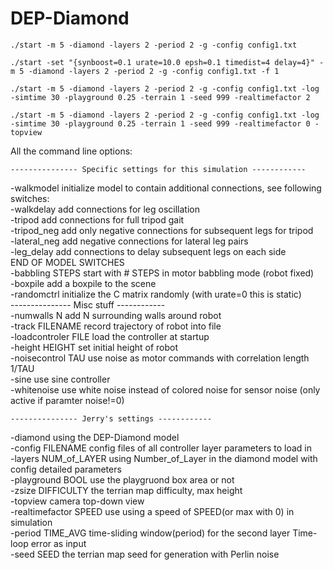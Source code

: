 # DEP-Diamond

```./start -m 5 -diamond -layers 2 -period 2 -g -config config1.txt```


```./start -set "{synboost=0.1 urate=10.0 epsh=0.1 timedist=4 delay=4}" -m 5 -diamond -layers 2 -period 2 -g -config config1.txt -f 1 ```

```
./start -m 5 -diamond -layers 2 -period 2 -g -config config1.txt -log -simtime 30 -playground 0.25 -terrain 1 -seed 999 -realtimefactor 2

```

```
./start -m 5 -diamond -layers 2 -period 2 -g -config config1.txt -log -simtime 30 -playground 0.25 -terrain 1 -seed 999 -realtimefactor 0 -topview

```

All the command line options:

    --------------- Specific settings for this simulation ------------    
-walkmodel    initialize model to contain additional connections, see following switches:    
-walkdelay    add connections for leg oscillation    
-tripod    add connections for full tripod gait    
-tripod_neg    add only negative connections for subsequent legs for tripod    
-lateral_neg    add negative connections for lateral leg pairs    
-leg_delay    add connections to delay subsequent legs on each side    
          END OF MODEL SWITCHES    
-babbling STEPS    start with # STEPS in motor babbling mode (robot fixed)    
-boxpile    add a boxpile to the scene    
-randomctrl    initialize the C matrix randomly (with urate=0 this is static)    
    --------------- Misc stuff ------------    
-numwalls N    add N surrounding walls around robot    
-track FILENAME    record trajectory of robot into file    
-loadcontroler FILE     load the controller at startup    
-height HEIGHT     set initial height of robot    
-noisecontrol TAU     use noise as motor commands with correlation length 1/TAU     
-sine    use sine controller    
-whitenoise    use white noise instead of colored noise for sensor noise (only active if paramter noise!=0)    

    --------------- Jerry's settings ------------    
-diamond     using the DEP-Diamond model    
-config FILENAME    config files of all controller layer parameters to load in    
-layers NUM_of_LAYER     using Number_of_Layer in the diamond model with config detailed parameters    
-playground BOOL     use the playgruond box area or not    
-zsize DIFFICULTY     the terrian map difficulty, max height     
-topview    camera top-down view    
-realtimefactor SPEED    use using a speed of SPEED(or max with 0) in simulation    
-period TIME_AVG     time-sliding window(period) for the second layer Time-loop error as input     
-seed SEED     the terrian map seed for generation with Perlin noise    